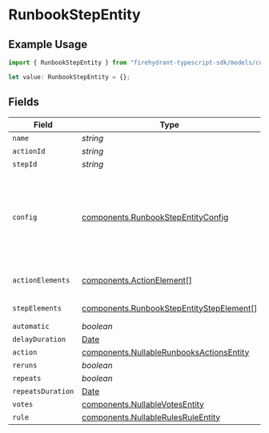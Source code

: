 # RunbookStepEntity

## Example Usage

```typescript
import { RunbookStepEntity } from "firehydrant-typescript-sdk/models/components";

let value: RunbookStepEntity = {};
```

## Fields

| Field                                                                                                | Type                                                                                                 | Required                                                                                             | Description                                                                                          |
| ---------------------------------------------------------------------------------------------------- | ---------------------------------------------------------------------------------------------------- | ---------------------------------------------------------------------------------------------------- | ---------------------------------------------------------------------------------------------------- |
| `name`                                                                                               | *string*                                                                                             | :heavy_minus_sign:                                                                                   | N/A                                                                                                  |
| `actionId`                                                                                           | *string*                                                                                             | :heavy_minus_sign:                                                                                   | N/A                                                                                                  |
| `stepId`                                                                                             | *string*                                                                                             | :heavy_minus_sign:                                                                                   | N/A                                                                                                  |
| `config`                                                                                             | [components.RunbookStepEntityConfig](../../models/components/runbookstepentityconfig.md)             | :heavy_minus_sign:                                                                                   | An unstructured object of key/value pairs describing the config settings for the step.               |
| `actionElements`                                                                                     | [components.ActionElement](../../models/components/actionelement.md)[]                               | :heavy_minus_sign:                                                                                   | A list of action elements                                                                            |
| `stepElements`                                                                                       | [components.RunbookStepEntityStepElement](../../models/components/runbookstepentitystepelement.md)[] | :heavy_minus_sign:                                                                                   | A list of step elements                                                                              |
| `automatic`                                                                                          | *boolean*                                                                                            | :heavy_minus_sign:                                                                                   | N/A                                                                                                  |
| `delayDuration`                                                                                      | [Date](https://developer.mozilla.org/en-US/docs/Web/JavaScript/Reference/Global_Objects/Date)        | :heavy_minus_sign:                                                                                   | N/A                                                                                                  |
| `action`                                                                                             | [components.NullableRunbooksActionsEntity](../../models/components/nullablerunbooksactionsentity.md) | :heavy_minus_sign:                                                                                   | N/A                                                                                                  |
| `reruns`                                                                                             | *boolean*                                                                                            | :heavy_minus_sign:                                                                                   | N/A                                                                                                  |
| `repeats`                                                                                            | *boolean*                                                                                            | :heavy_minus_sign:                                                                                   | N/A                                                                                                  |
| `repeatsDuration`                                                                                    | [Date](https://developer.mozilla.org/en-US/docs/Web/JavaScript/Reference/Global_Objects/Date)        | :heavy_minus_sign:                                                                                   | N/A                                                                                                  |
| `votes`                                                                                              | [components.NullableVotesEntity](../../models/components/nullablevotesentity.md)                     | :heavy_minus_sign:                                                                                   | N/A                                                                                                  |
| `rule`                                                                                               | [components.NullableRulesRuleEntity](../../models/components/nullablerulesruleentity.md)             | :heavy_minus_sign:                                                                                   | N/A                                                                                                  |